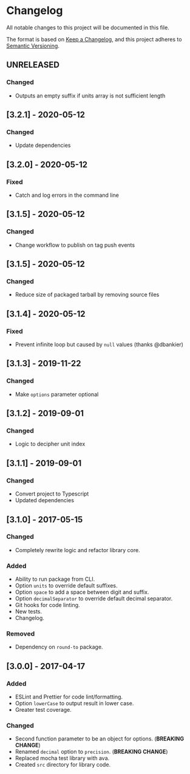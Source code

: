 # Changelog
All notable changes to this project will be documented in this file.

The format is based on [Keep a Changelog](https://keepachangelog.com/en/1.0.0/),
and this project adheres to [Semantic Versioning](https://semver.org/spec/v2.0.0.html).

## UNRELEASED
### Changed
- Outputs an empty suffix if units array is not sufficient length

## [3.2.1] - 2020-05-12
### Changed
- Update dependencies

## [3.2.0] - 2020-05-12
### Fixed
- Catch and log errors in the command line

## [3.1.5] - 2020-05-12

### Changed
- Change workflow to publish on tag push events

## [3.1.5] - 2020-05-12

### Changed
- Reduce size of packaged tarball by removing source files

## [3.1.4] - 2020-05-12

### Fixed
- Prevent infinite loop but caused by `null` values (thanks @dbankier)

## [3.1.3] - 2019-11-22

### Changed
- Make `options` parameter optional

## [3.1.2] - 2019-09-01

### Changed
- Logic to decipher unit index

## [3.1.1] - 2019-09-01

### Changed
- Convert project to Typescript 
- Updated dependencies

## [3.1.0] - 2017-05-15

### Changed
- Completely rewrite logic and refactor library core.

### Added
- Ability to run package from CLI.
- Option `units` to override default suffixes.
- Option `space` to add a space between digit and suffix.
- Option `decimalSeparator` to override default decimal separator.
- Git hooks for code linting.
- New tests.
- Changelog.

### Removed
- Dependency on `round-to` package.

## [3.0.0] - 2017-04-17

### Added
- ESLint and Prettier for code lint/formatting.
- Option `lowerCase` to output result in lower case.
- Greater test coverage.

### Changed
- Second function parameter to be an object for options. (**BREAKING CHANGE**)
- Renamed `decimal` option to `precision`. (**BREAKING CHANGE**)
- Replaced mocha test library with ava.
- Created `src` directory for library code.
